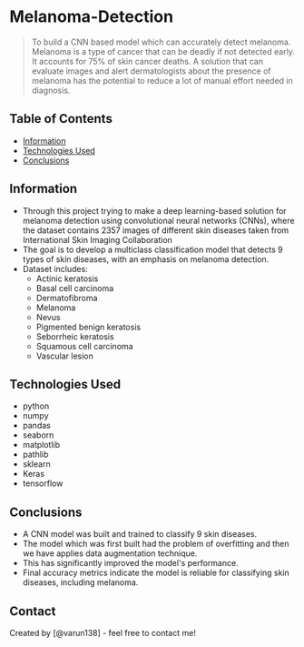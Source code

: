 # Melanoma-Detection

> To build a CNN based model which can accurately detect melanoma. Melanoma is a type of cancer that can be deadly if not detected early. It accounts for 75% of skin cancer deaths. A solution that can evaluate images and alert dermatologists about the presence of melanoma has the potential to reduce a lot of manual effort needed in diagnosis.

## Table of Contents
* [Information](#information)
* [Technologies Used](#technologies-used)
* [Conclusions](#conclusions)

## Information
- Through this project trying to make a deep learning-based solution for melanoma detection using convolutional neural networks (CNNs), where the dataset contains 2357 images of different skin diseases taken from International Skin Imaging Collaboration
- The goal is to develop a multiclass classification model that detects 9 types of skin diseases, with an emphasis on melanoma detection.
- Dataset includes:
  - Actinic keratosis
  - Basal cell carcinoma
  - Dermatofibroma
  - Melanoma
  - Nevus
  - Pigmented benign keratosis
  - Seborrheic keratosis
  - Squamous cell carcinoma
  - Vascular lesion

## Technologies Used
- python
- numpy
- pandas
- seaborn
- matplotlib
- pathlib
- sklearn
- Keras
- tensorflow

## Conclusions
- A CNN model was built and trained to classify 9 skin diseases.
- The model which was first built had the problem of overfitting and then we have applies data augmentation technique.
- This has significantly improved the model's performance.
- Final accuracy metrics indicate the model is reliable for classifying skin diseases, including melanoma.

## Contact
Created by [@varun138] - feel free to contact me!
